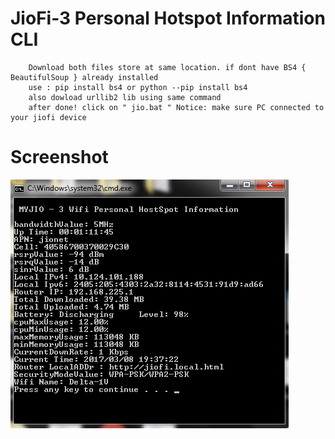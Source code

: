 # JioFi-3 Personal Hotspot Information CLI
        Download both files store at same location. if dont have BS4 { BeautifulSoup } already installed
        use : pip install bs4 or python --pip install bs4
        also dowload urllib2 lib using same command
        after done! click on " jio.bat " Notice: make sure PC connected to your jiofi device 
# Screenshot 
![Alt text](Screenshot.png?raw=true "Screenshot")
